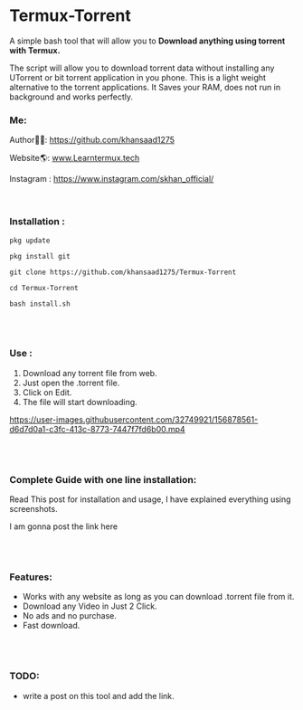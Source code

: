 # Termux-Torrent
A simple bash tool that will allow you to **Download anything using torrent with Termux.**

The script will allow you to download torrent data without installing any UTorrent or bit torrent application in you phone. This is a light weight alternative to the torrent applications. It Saves your RAM, does not run in background and works perfectly.

### Me:
Author👨‍💻: https://github.com/khansaad1275 <br>

Website🌎: www.Learntermux.tech <br>

Instagram : https://www.instagram.com/skhan_official/ <br>
<br>
<br>

### Installation :

`pkg update` <br>

`pkg install git` <br>

`git clone https://github.com/khansaad1275/Termux-Torrent` <br>

`cd Termux-Torrent` <br>

`bash install.sh` <br>



<br>
<br>

### Use :

1. Download any torrent file from web.<br>
2. Just open the .torrent file.  <br>
3. Click on Edit. <br>
4. The file will start downloading.


https://user-images.githubusercontent.com/32749921/156878561-d6d7d0a1-c3fc-413c-8773-7447f7fd6b00.mp4


<br>
<br>

### Complete Guide with one line installation:
Read This post for installation and usage, I have explained everything using screenshots.

I am gonna post the link here

<br>
<br>

### Features:
- Works with any website as long as you can download .torrent file from it.
- Download any Video in Just 2 Click.
- No ads and no purchase.
- Fast download.

<br>
<br>

### TODO:
- write a post on this tool and add the link.
